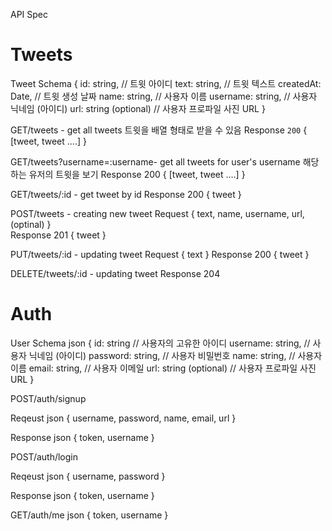 API Spec

# Tweets
Tweet Schema
  {
    id: string,  // 트윗 아이디
    text: string,  // 트윗 텍스트
    createdAt: Date, // 트윗 생성 날짜
    name: string,  // 사용자 이름
    username: string,  // 사용자 닉네임 (아이디)
    url: string (optional) // 사용자 프로파일 사진 URL
  }

GET/tweets - get all tweets 트윗을 배열 형태로 받을 수 있음
  Response `200`
  {
    [tweet, tweet ....] 
  }

GET/tweets?username=:username- get all tweets for user's username 해당하는 유저의 트윗을 보기
  Response 200
  {
    [tweet, tweet ....] 
  }
  
GET/tweets/:id - get tweet by id
  Response 200
  {
    tweet
  }
  
POST/tweets - creating new tweet
  Request 
  {
    text,
    name,
    username,
    url, (optinal)
  }  
  Response 201
  {
       tweet
  }
  
PUT/tweets/:id - updating tweet
  Request
  {
    text
  }
  Response 200
  {
     tweet
  }
  
DELETE/tweets/:id - updating tweet
  Response 204
    
# Auth
User Schema
  json
  {
    id: string // 사용자의 고유한 아이디
    username: string,  // 사용자 닉네임 (아이디)
    password: string,  // 사용자 비밀번호
    name: string,  // 사용자 이름
    email: string,  // 사용자 이메일
    url: string (optional) // 사용자 프로파일 사진 URL
  }

POST/auth/signup

Reqeust json
{
	username,
	password,
  name,
  email,
  url
}

Response json
{
	token,
	username
}

POST/auth/login

Reqeust json
{
	username,
	password
}

Response json
{
	token,
	username
}

GET/auth/me 
json
{
	token,
	username
}
